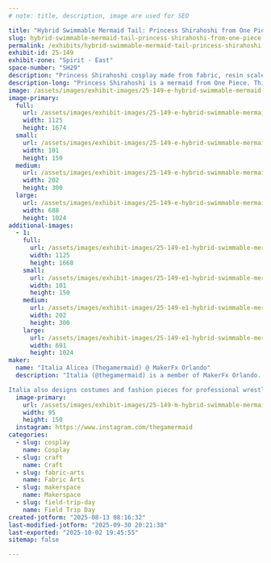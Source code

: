 ```yaml
---
# note: title, description, image are used for SEO

title: "Hybrid Swimmable Mermaid Tail: Princess Shirahoshi from One Piece"
slug: hybrid-swimmable-mermaid-tail-princess-shirahoshi-from-one-piece
permalink: /exhibits/hybrid-swimmable-mermaid-tail-princess-shirahoshi-from-one-piece/
exhibit-id: 25-149
exhibit-zone: "Spirit - East"
space-number: "SH29"
description: "Princess Shirahoshi cosplay made from fabric, resin scales, and silicone molding techniques."
description-long: "Princess Shirahoshi is a mermaid from One Piece. This cosplay was made to be entirely swimmable using sculpture, silicone molding and casting techniques, over 900 hand sewn resin acrylic scales, scuba neoprene fabric, and an entirely swimmable monofin fluke."
image: /assets/images/exhibit-images/25-149-e-hybrid-swimmable-mermaid-tail-princess-shirahoshi-from-one-piece-img-4875-202x300.jpeg
image-primary: 
  full:
    url: /assets/images/exhibit-images/25-149-e-hybrid-swimmable-mermaid-tail-princess-shirahoshi-from-one-piece-img-4875-full.jpeg
    width: 1125
    height: 1674
  small:
    url: /assets/images/exhibit-images/25-149-e-hybrid-swimmable-mermaid-tail-princess-shirahoshi-from-one-piece-img-4875-101x150.jpeg
    width: 101
    height: 150
  medium:
    url: /assets/images/exhibit-images/25-149-e-hybrid-swimmable-mermaid-tail-princess-shirahoshi-from-one-piece-img-4875-202x300.jpeg
    width: 202
    height: 300
  large:
    url: /assets/images/exhibit-images/25-149-e-hybrid-swimmable-mermaid-tail-princess-shirahoshi-from-one-piece-img-4875-688x1024.jpeg
    width: 688
    height: 1024
additional-images: 
  - 1:
    full:
      url: /assets/images/exhibit-images/25-149-e1-hybrid-swimmable-mermaid-tail-princess-shirahoshi-from-one-piece-img-4877-full.jpeg
      width: 1125
      height: 1668
    small:
      url: /assets/images/exhibit-images/25-149-e1-hybrid-swimmable-mermaid-tail-princess-shirahoshi-from-one-piece-img-4877-101x150.jpeg
      width: 101
      height: 150
    medium:
      url: /assets/images/exhibit-images/25-149-e1-hybrid-swimmable-mermaid-tail-princess-shirahoshi-from-one-piece-img-4877-202x300.jpeg
      width: 202
      height: 300
    large:
      url: /assets/images/exhibit-images/25-149-e1-hybrid-swimmable-mermaid-tail-princess-shirahoshi-from-one-piece-img-4877-691x1024.jpeg
      width: 691
      height: 1024
maker: 
  name: "Italia Alicea (Thegamermaid) @ MakerFx Orlando"
  description: "Italia (@thegamermaid) is a member of MakerFx Orlando. She creates cosplays and fantasy costumes using soft arts, silicone molding and casting, foam smithing techniques, and sculpting with recycled materials and thermoplastics. When she’s not creating personal projects to debut at conventions and competitions, she applies her crafting skills to her occupational therapy practice: teaching pediatric age children and teens to utilize making art as a means of therapy to promote fine motor skills, executive functioning, and sensory development. 

Italia also designs costumes and fashion pieces for professional wrestlers and art exhibits across Florida. You can find her main body of work @thegamermaid or her fashion collection items on @8bitboho."
  image-primary:
    url: /assets/images/exhibit-images/25-149-m-hybrid-swimmable-mermaid-tail-princess-shirahoshi-from-one-piece-img-4737-95x150.jpeg
    width: 95
    height: 150
  instagram: https://www.instagram.com/thegamermaid
categories: 
  - slug: cosplay
    name: Cosplay
  - slug: craft
    name: Craft
  - slug: fabric-arts
    name: Fabric Arts
  - slug: makerspace
    name: Makerspace
  - slug: field-trip-day
    name: Field Trip Day
created-jotform: "2025-08-13 08:16:32"
last-modified-jotform: "2025-09-30 20:21:38"
last-exported: "2025-10-02 19:45:55"
sitemap: false

---
```

